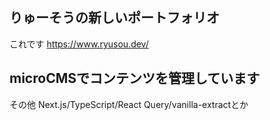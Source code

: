 ## りゅーそうの新しいポートフォリオ
これです
https://www.ryusou.dev/

## microCMSでコンテンツを管理しています
その他
Next.js/TypeScript/React Query/vanilla-extractとか

